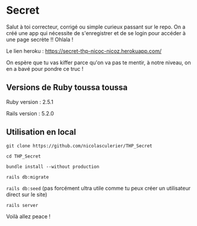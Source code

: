 # Secret

Salut à toi correcteur, corrigé ou simple curieux passant sur le repo. On a créé une app qui nécessite de s'enregistrer et de se login pour accéder à une page secrète !! Ohlala !

Le lien heroku : https://secret-thp-nicoc-nicoz.herokuapp.com/

On espère que tu vas kiffer parce qu'on va pas te mentir, à notre niveau, on en a bavé pour pondre ce truc !

## Versions de Ruby toussa toussa

Ruby version : 2.5.1

Rails version : 5.2.0

## Utilisation en local

```git clone https://github.com/nicolasculerier/THP_Secret```

```cd THP_Secret```

```bundle install --without production```

```rails db:migrate```

```rails db:seed``` (pas forcément ultra utile comme tu peux créer un utilisateur direct sur le site)

```rails server```

Voilà allez peace !
